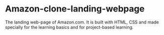 # Amazon-clone-landing-webpage
The landing web-page of Amazon.com. It is built with HTML, CSS and made specially for the learning basics and for project-based learning. 
